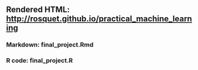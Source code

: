 ## Rendered HTML: http://rosquet.github.io/practical_machine_learning
### Markdown: final_project.Rmd
### R code: final_project.R
